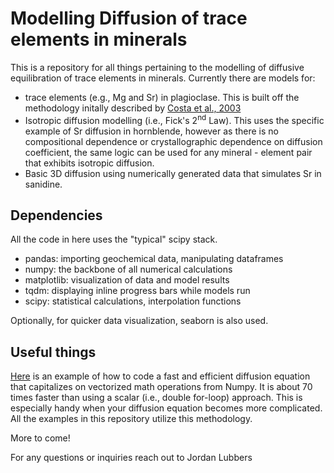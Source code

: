 # Modelling Diffusion of trace elements in minerals

This is a repository for all things pertaining to the modelling of diffusive equilibration of trace elements in minerals. Currently there are models for:

- trace elements (e.g., Mg and Sr) in plagioclase. This is built off the methodology initally described by [Costa et al., 2003](https://www.sciencedirect.com/science/article/pii/S0016703702013455)
- Isotropic diffusion modelling (i.e., Fick's 2<sup>nd</sup> Law). This uses the specific example of Sr diffusion in hornblende, however as there is no compositional dependence or crystallographic dependence on diffusion coefficient, the same logic can be used for any mineral - element pair that exhibits isotropic diffusion. 
- Basic 3D diffusion using numerically generated data that simulates Sr in sanidine. 

## Dependencies
All the code in here uses the "typical" scipy stack.

- pandas: importing geochemical data, manipulating dataframes
- numpy: the backbone of all numerical calculations
- matplotlib: visualization of data and model results
- tqdm: displaying inline progress bars while models run
- scipy: statistical calculations, interpolation functions

Optionally, for quicker data visualization, seaborn is also used. 


## Useful things

[Here](https://drive.google.com/file/d/1Tig0Ex6ZiVMGUX5Xusm2lfVL8LBtROBb/view?usp=sharing) is an example of how to code a fast and efficient diffusion equation that capitalizes on vectorized math operations from Numpy. It is about 70 times faster than using a scalar (i.e., double for-loop) approach. This is especially handy when your diffusion equation becomes more complicated. All the examples in this repository utilize this methodology. 

More to come!

For any questions or inquiries reach out to Jordan Lubbers
